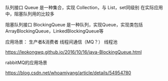 队列接口 Queue 是一种集合，实现 Collection，与 List，set同级别
在实际应用中，阻塞队列用的比较多

阻塞队列接口 BlockingQueue 是一种队列，实现Queue，实现类包括 ArrayBlockingQueue，LinkedBlockingQueue等

应用场景：
生产者&消费者
线程间通信（MQ？）
线程池

https://leokongwq.github.io/2016/10/16/java-BlockingQueue.html

rabbitMQ的应用场景

https://blog.csdn.net/whoamiyang/article/details/54954780
